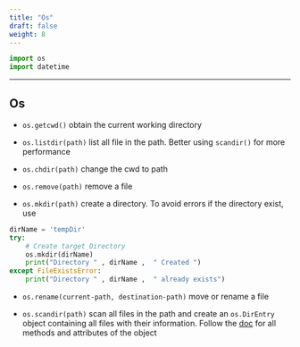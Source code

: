 ```yaml
---
title: "Os"
draft: false
weight: 8
---
```


```py
import os
import datetime
```

* * *

## Os

-   `os.getcwd()` obtain the current working directory
-   `os.listdir(path)` list all file in the path. Better using `scandir()` for more performance
-   `os.chdir(path)` change the cwd to path
-   `os.remove(path)` remove a file

-   `os.mkdir(path)` create a directory. To avoid errors if the directory exist, use

```py
dirName = 'tempDir'
try:
    # Create target Directory
    os.mkdir(dirName)
    print("Directory " , dirName ,  " Created ")
except FileExistsError:
    print("Directory " , dirName ,  " already exists")
```

-   `os.rename(current-path, destination-path)` move or rename a file

-   `os.scandir(path)` scan all files in the path and create an `os.DirEntry` object containing all files with their information. Follow the [doc](https://docs.python.org/3/library/os.html#os.DirEntry) for all methods and attributes of the object
